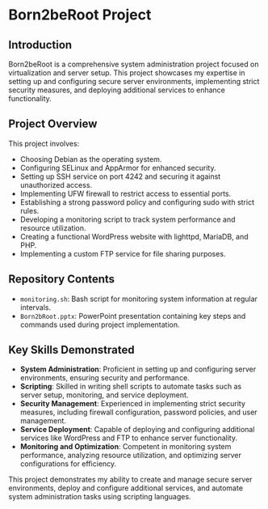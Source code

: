 # Born2beRoot Project


## Introduction
Born2beRoot is a comprehensive system administration project focused on virtualization and server setup. This project showcases my expertise in setting up and configuring secure server environments, implementing strict security measures, and deploying additional services to enhance functionality.

## Project Overview
This project involves:
- Choosing Debian as the operating system.
- Configuring SELinux and AppArmor for enhanced security.
- Setting up SSH service on port 4242 and securing it against unauthorized access.
- Implementing UFW firewall to restrict access to essential ports.
- Establishing a strong password policy and configuring sudo with strict rules.
- Developing a monitoring script to track system performance and resource utilization.
- Creating a functional WordPress website with lighttpd, MariaDB, and PHP.
- Implementing a custom FTP service for file sharing purposes.

## Repository Contents
- `monitoring.sh`: Bash script for monitoring system information at regular intervals.
- `Born2bRoot.pptx`: PowerPoint presentation containing key steps and commands used during project implementation.

## Key Skills Demonstrated
- **System Administration**: Proficient in setting up and configuring server environments, ensuring security and performance.
- **Scripting**: Skilled in writing shell scripts to automate tasks such as server setup, monitoring, and service deployment.
- **Security Management**: Experienced in implementing strict security measures, including firewall configuration, password policies, and user management.
- **Service Deployment**: Capable of deploying and configuring additional services like WordPress and FTP to enhance server functionality.
- **Monitoring and Optimization**: Competent in monitoring system performance, analyzing resource utilization, and optimizing server configurations for efficiency.

This project demonstrates my ability to create and manage secure server environments, deploy and configure additional services, and automate system administration tasks using scripting languages.

